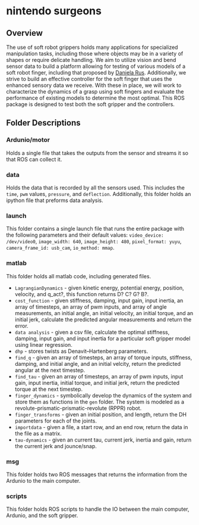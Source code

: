 ﻿# nintendo surgeons

## Overview
The use of soft robot grippers holds many applications for specialized manipulation tasks, including those where objects may be in a variety of shapes or require delicate handling. We aim to utilize vision and bend sensor data to build a platform allowing for testing of various models of a soft robot finger, including that proposed by [Daniela Rus](http://www.centropiaggio.unipi.it/sites/default/files/roso18_0123_fi.pdf). Additionally, we strive to build an effective controller for the soft finger that uses the enhanced sensory data we receive. With these in place, we will work to characterize the dynamics of a grasp using soft fingers and evaluate the performance of existing models to determine the most optimal. This ROS package is designed to test both the soft gripper and the controllers.

## Folder Descriptions

### Ardunio/motor
Holds a single file that takes the outputs from the sensor and streams it so that ROS can collect it.

### data
Holds the data that is recorded by all the sensors used. This includes the `time`, `pwm` values, `pressure`, and `deflection`. Additionally, this folder holds an ipython file that preforms data analysis.

### launch
This folder contains a single launch file that runs the entire package with the following parameters and their default values: `video_device: /dev/video0`, `image_width: 640`, `image_height: 480`, `pixel_format: yuyu`, `camera_frame_id: usb_cam`, `io_method: mmap`.

### matlab
This folder holds all matlab code, including generated files.
- `LagrangianDynamics` - given kinetic energy, potential energy, position, velocity, and q_act?, this function returns D? C? G? B?.
- `cost_function` - given stiffness, damping, input gain, input inertia, an array of timesteps, an array of pwm inputs, and array of angle measurements, an initial angle, an initial velocity, an initial torque, and an initial jerk, calculate the predicted angular measurements and return the error.
- `data analysis` - given a csv file, calculate the optimal stiffness, damping, input gain, and input inertia for a particular soft gripper model using linear regression.
- `dhp` - stores twists as  Denavit–Hartenberg parameters.
- `find_q` - given an array of timesteps, an array of torque inputs, stiffness, damping, and initial angle, and an initial velcity, return the predicted angular at the next timestep.
- `find_tau` - given an array of timesteps, an array of pwm inputs, input gain, input inertia, initial torque, and initial jerk, return the predicted torque at the next timestep.
- `finger_dynamics` - symbolically develop the dynamics of the system and store them as functions in the `gen` folder. The system is modeled as a revolute-prismatic-prismatic-revolute (RPPR) robot.
- `finger_transforms` - given an initial position, and length, return the DH parameters for each of the joints.
- `importdata` - given a file, a start row, and an end row, return the data in the file as a matrix.
- `tau-dynamics` - given an current tau, current jerk, inertia and gain, return the current jerk and jounce/snap.

### msg
This folder holds two ROS messages that returns the information from the Ardunio to the main computer.

### scripts
This folder holds ROS scripts to handle the IO between the main computer, Ardunio, and the soft gripper.
